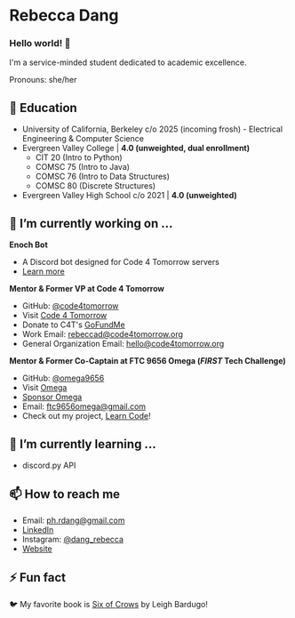 # Rebecca Dang

### Hello world! 👋

I'm a service-minded student dedicated to academic excellence.

Pronouns: she/her

## 🍎 Education

- University of California, Berkeley c/o 2025 (incoming frosh) - Electrical Engineering & Computer Science
- Evergreen Valley College \| **4.0 (unweighted, dual enrollment)**
  - CIT 20 (Intro to Python)
  - COMSC 75 (Intro to Java)
  - COMSC 76 (Intro to Data Structures)
  - COMSC 80 (Discrete Structures)
- Evergreen Valley High School c/o 2021 \| **4.0 (unweighted)**

## 🔭 I’m currently working on ...

**Enoch Bot**
* A Discord bot designed for Code 4 Tomorrow servers
* [Learn more](https://phrdang.gitbook.io/enoch-bot)

**Mentor & Former VP at Code 4 Tomorrow**
* GitHub: [@code4tomorrow](https://github.com/code4tomorrow)
* Visit [Code 4 Tomorrow](https://code4tomorrow.org)
* Donate to C4T's [GoFundMe](https://gf.me/u/x4zn9m)
* Work Email: rebeccad@code4tomorrow.org
* General Organization Email: hello@code4tomorrow.org

**Mentor & Former Co-Captain at FTC 9656 Omega (*FIRST* Tech Challenge)**
* GitHub: [@omega9656](https://github.com/omega9656)
* Visit [Omega](https://omegarobotics.wordpress.com)
* [Sponsor Omega](https://bit.ly/sponsoromega)
* Email: ftc9656omega@gmail.com
* Check out my project, [Learn Code](https://omega9656.github.io/learn-code)!


## 🌱 I’m currently learning ...

- discord.py API

## 📫 How to reach me
- Email: ph.rdang@gmail.com
- [LinkedIn](https://linkedin.com/in/dang-rebecca)
- Instagram: [@dang_rebecca](https://instagram.com/dang_rebecca)
- [Website](https://phrdang.github.io)


## ⚡ Fun fact

🐦 My favorite book is [Six of Crows](https://www.goodreads.com/book/show/23437156-six-of-crows) by Leigh Bardugo!


<!--
Here are some ideas to get you started:
- 👯 I’m looking to collaborate on ...
- 🤔 I’m looking for help with ...
- 💬 Ask me about ...
-->
